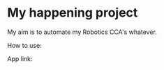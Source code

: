 # My happening project

My aim is to automate my Robotics CCA's whatever.

How to use:


App link: 
